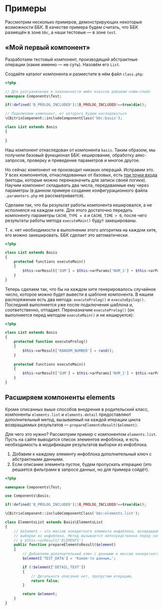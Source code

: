 # Примеры

Рассмотрим несколько примеров, демонстрирующих некоторые возможности ББК. В качестве примера будем считать, что ББК размещён в зоне `bbc`, а наши тестовые — в зоне `test`.

## «Мой первый компонент»

Разработаем тестовый компонент, производящий абстрактные операции (какие именно — не суть). Назовём его `List`.

Создайте каталог компонента и разместите в нём файл `class.php`:

```php
<?php

// Для разграничения и лаконичности имён классов добавим нэйм-спейс
namespace Components\Test;

if(!defined('B_PROLOG_INCLUDED')||B_PROLOG_INCLUDED!==true)die();

// Подключаем компонент, от которого будем наследоваться
\CBitrixComponent::includeComponentClass('bbc:basis');

class List extends Basis
{
    
}
```

Наш компонент отнаследован от компонента `basis`. Таким образом, мы получили базовый функционал ББК: кеширование, обработку аякс-запросов, проверку и приведение параметров и многое другое.

Но сейчас компонент не производит никаких операций.  Исправим это. У всех компонентов, отнаследованных от базовых, есть [три точки входа](#Архитектура) (методы, которые можно переназначить для записи своей логики). Научим компонент складывать два числа, передаваемые ему через параметры (в данном примере создание конфигурационного файла `.parameters.php` не рассматривается). 

Сделаем так, что бы результат работы компонента кешировался, а не исполнялся на каждом хите. Для этого достаточно передать компоненту параметры `CACHE_TYPE = A` и `CACHE_TIME > 0`, после чего результаты работы метода `executeMain()` будут закешированы.

Т. к. нет необходимости в выполнении этого алгоритма на каждом хите, его можно закешировать. ББК сделает это автоматически.

```php
<?php

class List extends Basis
{
    protected functions executeMain()
    {
	    $this->arResult['SUM'] = $this->arParams['NUM_1'] + $this->arParams['NUM_2'];
    }
}
```

Теперь сделаем так, что бы на каждом хите генерировалось случайное число, которое можно будет вывести в шаблоне компонента. В нашем распоряжении есть два метода: `executeProlog()` и `executeEpilog()`. Последний выполняется уже после подключения шаблона и, соответственно, отпадает. Переназначим `executeProlog()` (он выполняется перед методом `executeMain()` и не кешируется):

```php
<?php

class List extends Basis
{
	protected function executeProlog()
	{
		$this->arResult['RANDOM_NUMBER'] = rand();
	}
	
	protected functions executeMain()
    {
	    $this->arResult['SUM'] = $this->arParams['NUM_1'] + $this->arParams['NUM_2'];
    }
}
```

## Расширяем компоненты elements

Кроме описанных выше способов внедрения в родительский класс, компоненты `elements.list` и `elements.detail` предоставляют дополнительный метод, вызываемый на каждой итерации цикла возвращаемых результатов — `prepareElementsResult($element)`.

Для чего это нужно? Рассмотрим пример с компонентом `elements.list`. Пусть на сайте выводится список элементов инфоблока, и есть необходимость в модификации результатов выборки из инфоблока.

1. Добавим к каждому элементу инфоблока дополнительный ключ с абстрактными данными.
1. Если описание элемента пустое, будем пропускать итерацию (это решается фильтрами в запросе данных, но для примера сойдёт).

```php
<?php

namespace Components\Test;

use Components\Basis;

if(!defined('B_PROLOG_INCLUDED')||B_PROLOG_INCLUDED!==true)die();

\CBitrixComponent::includeComponentClass('bbc:elements.list');

class ElementsList extends Basis\ElementsList
{
	// $element — это массив конкретного элемента инфоблока, возвращаемый в результате
	// выборки из инфоблока. Метод вызывается непосредственно перед записью жлемента
	// в $this->arResult['ELEMENTS']
    public function prepareElementsResult($element)
    {
	    // Добавляем дополнительный ключ с данными в массив конкретного элемента
        $element['TEST_DATA'] = 'Какие-то данные…';

		if (!$element['DETAIL_TEXT'])
		{
			// Детального описания нет, пропустим итерацию.
			return false;
		}

        return $element;
    }
}
```
